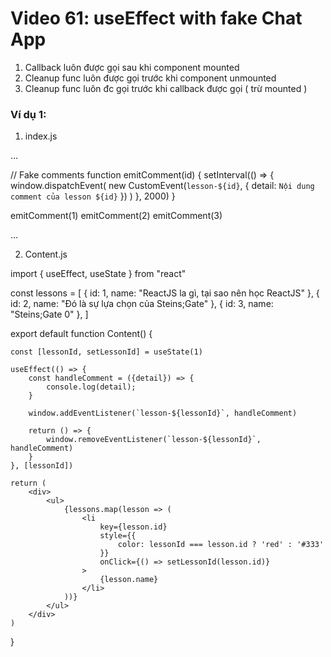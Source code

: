 # Video 61: useEffect with fake Chat App

1. Callback luôn được gọi sau khi component mounted
2. Cleanup func luôn được gọi trước khi component unmounted
3. Cleanup func luôn đc gọi trước khi callback được gọi ( trừ mounted )

### Ví dụ 1:

1. index.js

...

// Fake comments
function emitComment(id) {
  setInterval(() => {
    window.dispatchEvent(
      new CustomEvent(`lesson-${id}`, {
        detail: `Nội dung comment của lesson ${id}`
      })
    )
  }, 2000)
}

emitComment(1)
emitComment(2)
emitComment(3)

...


2. Content.js

import { useEffect, useState } from "react"

const lessons = [
    {
        id: 1,
        name: "ReactJS la gì, tại sao nên học ReactJS"
    },
    {
        id: 2,
        name: "Đó là sự lựa chọn của Steins;Gate"
    },
    {
        id: 3,
        name: "Steins;Gate 0"
    },
]

export default function Content() {

    const [lessonId, setLessonId] = useState(1)    

    useEffect(() => {
        const handleComment = ({detail}) => {
            console.log(detail);
        }

        window.addEventListener(`lesson-${lessonId}`, handleComment)

        return () => {
            window.removeEventListener(`lesson-${lessonId}`, handleComment)
        }
    }, [lessonId])

    return (
        <div>
            <ul>
                {lessons.map(lesson => (
                    <li
                        key={lesson.id}
                        style={{
                            color: lessonId === lesson.id ? 'red' : '#333'
                        }}
                        onClick={() => setLessonId(lesson.id)}
                    >
                        {lesson.name}
                    </li>
                ))}
            </ul>
        </div>
    )
}